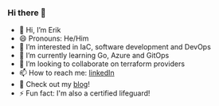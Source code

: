 ### Hi there 👋

<!--
**erisnar/erisnar** is a ✨ _special_ ✨ repository because its `README.md` (this file) appears on your GitHub profile.

Here are some ideas to get you started:

- 🔭 I’m currently working on ...
- 🌱 I’m currently learning ...
- 👯 I’m looking to collaborate on ...
- 🤔 I’m looking for help with ...
- 💬 Ask me about ...
- 📫 How to reach me: ...
- 😄 Pronouns: ...
- ⚡ Fun fact: ...
-->

- 👋 Hi, I’m Erik
- 😄 Pronouns: He/Him
- 👀 I’m interested in IaC, software development and DevOps
- 🌱 I’m currently learning Go, Azure and GitOps
- 👯 I’m looking to collaborate on terraform providers
- 📫 How to reach me: [linkedIn](https://www.linkedin.com/in/eriksna/)
- 💬 Check out my [blog](https://eriksnartland.no/)!
- ⚡ Fun fact: I'm also a certified lifeguard!
